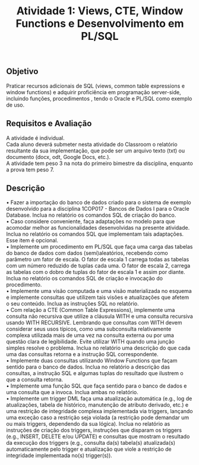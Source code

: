 <div align="center">
  <h1>Atividade 1: Views, CTE, Window Functions e Desenvolvimento em PL/SQL</h1>
</div><br>

<div>
  <h2>Objetivo</h2>
  <a>Praticar recursos adicionais de SQL (views, common table expressions e window functions) e adquirir proficiência em programação server-side, incluindo funções, procedimentos , tendo o Oracle e PL/SQL como exemplo de uso.</a>

  <h2>Requisitos e Avaliação</h2>
  <a>A atividade é individual.</a><br>
  <a>Cada aluno deverá submeter nesta atividade do Classroom o relatório resultante da sua implementação, que pode ser um arquivo texto (txt) ou documento (docx, odt, Google Docs, etc.).</a><br>
  <a>A atividade tem peso 3 na nota do primeiro bimestre da disciplina, enquanto a prova tem peso 7.</a><br>

  <h2>Descrição</h2>
<a>• Fazer a importação do banco de dados criado para o sistema de exemplo desenvolvido para a disciplina 1COP017 - Bancos de Dados I para o Oracle Database. Inclua no relatório os comandos SQL de criação do banco.</a><br>
<a>• Caso considere conveniente, faça adaptações no modelo para que acomodar melhor as funcionalidades desenvolvidas na presente atividade. Inclua no relatório os comandos SQL que implementam tais adaptações. Esse item é opcional.</a><br>
<a>• Implemente um procedimento em PL/SQL que faça uma carga das tabelas do banco de dados com dados (semi)aleatórios, recebendo como parâmetro um fator de escala. O fator de escala 1 carrega todas as tabelas com um número reduzido de tuplas cada uma. O fator de escala 2, carrega as tabelas com o dobro de tuplas do fator de escala 1 e assim por diante. Inclua no relatório os comandos SQL de criação e invocação do procedimento.</a><br>
<a>• Implemente uma visão computada e uma visão materializada no esquema e implemente consultas que utilizem tais visões e atualizações que afetem o seu conteúdo. Inclua as instruções SQL no relatório.</a><br>
<a>• Com relação a CTE (Common Table Expressions), implemente uma consulta não recursiva que utilize a cláusula WITH e uma consulta recursiva usando WITH RECURSIVE. Lembrando que consultas com WITH devem considerar seus usos típicos, como uma subconsulta relativamente complexa utilizada mais de uma vez na consulta externa ou por uma questão clara de legibilidade. Evite utilizar WITH quando uma junção simples resolve o problema. Inclua no relatório uma descrição do que cada uma das consultas retorna e a instrução SQL correspondente.</a><br>
<a>• Implemente duas consultas utilizando Window Functions que façam sentido para o banco de dados. Inclua no relatório a descrição das consultas, a instrução SQL e algumas tuplas do resultado que ilustrem o que a consulta retorna.</a><br>
<a>• Implemente uma função SQL que faça sentido para o banco de dados e uma consulta que a invoca. Inclua ambas no relatório.</a><br>
<a>• Implemente um trigger DML faça uma atualização automática (e.g., log de atualizações, tabela de histórico, manutenção de atributo derivado, etc.) e uma restrição de integridade complexa implementada via triggers, lançando uma exceção caso a restrição seja violada (a restrição pode demandar um ou mais triggers, dependendo da sua lógica). Inclua no relatório as instruções de criação dos triggers, instruções que disparam os triggers (e.g., INSERT, DELETE e/ou UPDATE) e consultas que mostram o resultado da execução dos triggers (e.g., consulta da(s) tabela(s) atualizada(s) automaticamente pelo trigger e atualização que viole a restrição de integridade implementada no(s) trigger(s)).</a>
</div>
